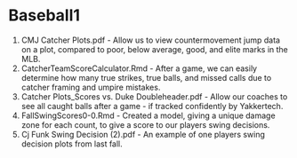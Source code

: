 # Baseball1

1. CMJ Catcher Plots.pdf - Allow us to view countermovement jump data on a plot, compared to poor, below average, good, and elite marks in the MLB.
2. CatcherTeamScoreCalculator.Rmd - After a game, we can easily determine how many true strikes, true balls, and missed calls due to catcher framing and umpire mistakes.
3. Catcher Plots_Scores vs. Duke Doubleheader.pdf - Allow our coaches to see all caught balls after a game - if tracked confidently by Yakkertech.
4. FallSwingScores0-0.Rmd - Created a model, giving a unique damage zone for each count, to give a score to our players swing decisions.
5. Cj Funk Swing Decision (2).pdf - An example of one players swing decision plots from last fall. 
